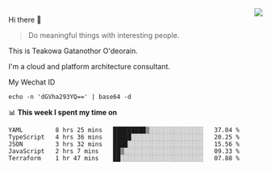 <img align="right" src="https://github-readme-stats.vercel.app/api?username=Teakowa&show_icons=true&icon_color=2f80ed&text_color=718096&bg_color=ffffff&hide_title=true" />

Hi there 👋

> Do meaningful things with interesting people.

This is Teakowa Gatanothor O'deorain.

I'm a cloud and platform architecture consultant.

My Wechat ID

```
echo -n 'dGVha293YQ==' | base64 -d
```

📊 **This week I spent my time on**
<!--START_SECTION:waka-->
```text
YAML         8 hrs 25 mins   █████████▒░░░░░░░░░░░░░░░   37.04 % 
TypeScript   4 hrs 36 mins   █████░░░░░░░░░░░░░░░░░░░░   20.25 % 
JSON         3 hrs 32 mins   ████░░░░░░░░░░░░░░░░░░░░░   15.56 % 
JavaScript   2 hrs 7 mins    ██▒░░░░░░░░░░░░░░░░░░░░░░   09.33 % 
Terraform    1 hr 47 mins    ██░░░░░░░░░░░░░░░░░░░░░░░   07.88 % 
```
<!--END_SECTION:waka-->
